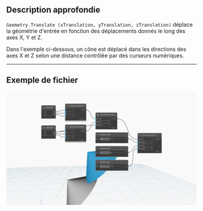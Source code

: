 <!--- Autodesk.DesignScript.Geometry.Geometry.Translate(geometry, xtranslation, ytranslation, ztranslation) --->
<!--- Z7RCGSZ7PG327WNJNF5LAVZMVCYSSBNPUFE666HLMLY4QCDT4TDQ --->
## Description approfondie
`Geometry.Translate (xTranslation, yTranslation, zTranslation)` déplace la géométrie d'entrée en fonction des déplacements donnés le long des axes X, Y et Z.

Dans l'exemple ci-dessous, un cône est déplacé dans les directions des axes X et Z selon une distance contrôlée par des curseurs numériques.
___
## Exemple de fichier

![Geometry.Translate(xTranslation, yTranslation, zTranslation)](./Z7RCGSZ7PG327WNJNF5LAVZMVCYSSBNPUFE666HLMLY4QCDT4TDQ_img.jpg)
